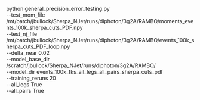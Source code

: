 python general_precision_error_testing.py \
--test_mom_file /mt/batch/jbullock/Sherpa_NJet/runs/diphoton/3g2A/RAMBO/momenta_events_100k_sherpa_cuts_PDF.npy \
--test_nj_file /mt/batch/jbullock/Sherpa_NJet/runs/diphoton/3g2A/RAMBO/events_100k_sherpa_cuts_PDF_loop.npy \
--delta_near 0.02 \
--model_base_dir /scratch/jbullock/Sherpa_NJet/runs/diphoton/3g2A/RAMBO/ \
--model_dir events_100k_fks_all_legs_all_pairs_sherpa_cuts_pdf \
--training_reruns 20 \
--all_legs True \
--all_pairs True